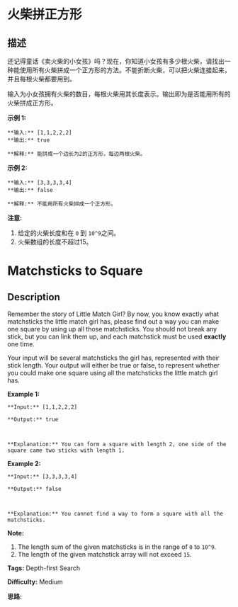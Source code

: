 # 火柴拼正方形

## 描述

还记得童话《卖火柴的小女孩》吗？现在，你知道小女孩有多少根火柴，请找出一种能使用所有火柴拼成一个正方形的方法。不能折断火柴，可以把火柴连接起来，并且每根火柴都要用到。

输入为小女孩拥有火柴的数目，每根火柴用其长度表示。输出即为是否能用所有的火柴拼成正方形。

**示例  1:**

    
    
    **输入:** [1,1,2,2,2]
    **输出:** true
    
    **解释:** 能拼成一个边长为2的正方形，每边两根火柴。
    

**示例  2:**

    
    
    **输入:** [3,3,3,3,4]
    **输出:** false
    
    **解释:** 不能用所有火柴拼成一个正方形。
    

**注意:**

  1. 给定的火柴长度和在 `0` 到 `10^9`之间。
  2. 火柴数组的长度不超过15。



# Matchsticks to Square

## Description



Remember the story of Little Match Girl? By now, you know exactly what matchsticks the little match girl has, please find out a way you can make one square by using up all those matchsticks. You should not break any stick, but you can link them up, and each matchstick must be used **exactly** one time.

Your input will be several matchsticks the girl has, represented with their stick length. Your output will either be true or false, to represent whether you could make one square using all the matchsticks the little match girl has.

**Example 1:**  

    
    
    **Input:** [1,1,2,2,2]
    **Output:** true
    
    **Explanation:** You can form a square with length 2, one side of the square came two sticks with length 1.
    

**Example 2:**  

    
    
    **Input:** [3,3,3,3,4]
    **Output:** false
    
    **Explanation:** You cannot find a way to form a square with all the matchsticks.
    

**Note:**  

  1. The length sum of the given matchsticks is in the range of `0` to `10^9`. 
  2. The length of the given matchstick array will not exceed `15`.


**Tags:** Depth-first Search

**Difficulty:** Medium

**思路:**
